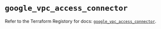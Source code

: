 # `google_vpc_access_connector`

Refer to the Terraform Registory for docs: [`google_vpc_access_connector`](https://registry.terraform.io/providers/hashicorp/google/5.21.0/docs/resources/vpc_access_connector).
